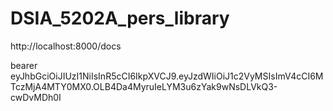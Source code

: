# DSIA_5202A_pers_library

http://localhost:8000/docs

bearer
eyJhbGciOiJIUzI1NiIsInR5cCI6IkpXVCJ9.eyJzdWIiOiJ1c2VyMSIsImV4cCI6MTczMjA4MTY0MX0.OLB4Da4MyruIeLYM3u6zYak9wNsDLVkQ3-cwDvMDh0I
